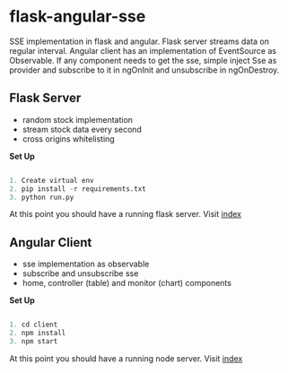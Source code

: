 # flask-angular-sse
SSE implementation in flask and angular. Flask server streams data on regular interval. Angular client has an implementation of EventSource as Observable. If any component needs to get the sse, simple inject Sse as provider and subscribe to it in ngOnInit and unsubscribe in ngOnDestroy. 


## Flask Server

- random stock implementation
- stream stock data every second
- cross origins whitelisting 

**Set Up**

```python

1. Create virtual env
2. pip install -r requirements.txt
3. python run.py

```

At this point you should have a running flask server. Visit [index](http://localhost:5000)


## Angular Client

- sse implementation as observable
- subscribe and unsubscribe sse
- home, controller (table) and monitor (chart) components

**Set Up**

```javascript

1. cd client
2. npm install
3. npm start

```

At this point you should have a running node server. Visit [index](http://localhost:4200)
